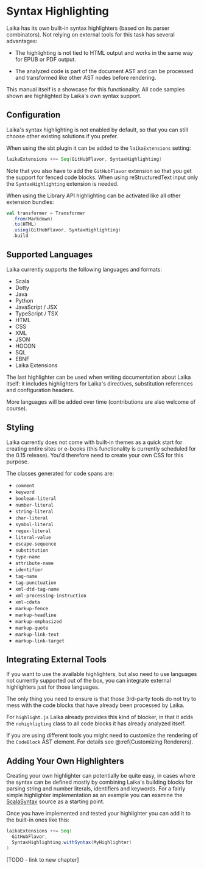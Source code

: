 
Syntax Highlighting
===================

Laika has its own built-in syntax highlighters (based on its parser combinators). Not relying on
external tools for this task has several advantages:

* The highlighting is not tied to HTML output and works in the same way for EPUB or PDF output.

* The analyzed code is part of the document AST and can be processed and transformed like other
  AST nodes before rendering.
  
This manual itself is a showcase for this functionality. All code samples shown are highlighted
by Laika's own syntax support. 
  
  
Configuration
-------------

Laika's syntax highlighting is not enabled by default, so that you can still choose
other existing solutions if you prefer.

When using the sbt plugin it can be added to the `laikaExtensions` setting:

```scala
laikaExtensions ++= Seq(GitHubFlavor, SyntaxHighlighting)  
```

Note that you also have to add the `GitHubFlavor` extension so that you get the support for
fenced code blocks. When using reStructuredText input only the `SyntaxHighlighting` extension
is needed.

When using the Library API highlighting can be activated like all other extension bundles:

```scala
val transformer = Transformer
  .from(Markdown)
  .to(HTML)
  .using(GitHubFlavor, SyntaxHighlighting)
  .build
```


Supported Languages
-------------------

Laika currently supports the following languages and formats:

* Scala
* Dotty
* Java
* Python
* JavaScript / JSX
* TypeScript / TSX
* HTML
* CSS
* XML
* JSON
* HOCON
* SQL
* EBNF
* Laika Extensions

The last highlighter can be used when writing documentation about Laika itself: it includes
highlighters for Laika's directives, substitution references and configuration headers.

More languages will be added over time (contributions are also welcome of course).


Styling
-------

Laika currently does not come with built-in themes as a quick start for creating entire sites
or e-books (this functionality is currently scheduled for the 0.15 release). 
You'd therefore need to create your own CSS for this purpose. 

The classes generated for code spans are:

* `comment`
* `keyword`
* `boolean-literal`
* `number-literal`
* `string-literal`
* `char-literal`
* `symbol-literal`
* `regex-literal`
* `literal-value`
* `escape-sequence`
* `substitution`
* `type-name`
* `attribute-name`
* `identifier`
* `tag-name`
* `tag-punctuation`
* `xml-dtd-tag-name`
* `xml-processing-instruction`
* `xml-cdata`
* `markup-fence`
* `markup-headline`
* `markup-emphasized`
* `markup-quote`
* `markup-link-text`
* `markup-link-target`


Integrating External Tools
--------------------------

If you want to use the available highlighters, but also need to use languages not currently
supported out of the box, you can integrate external highlighters just for those languages.

The only thing you need to ensure is that those 3rd-party tools do not try to mess with
the code blocks that have already been processed by Laika.

For `highlight.js` Laika already provides this kind of blocker, in that it adds the 
`nohighligting` class to all code blocks it has already analyzed itself.

If you are using different tools you might need to customize the rendering of the
`CodeBlock` AST element. For details see @:ref(Customizing Renderers).


Adding Your Own Highlighters
----------------------------

Creating your own highlighter can potentially be quite easy, in cases where the syntax
can be defined mostly by combining Laika's building blocks for parsing string and number
literals, identifiers and keywords. For a fairly simple highlighter implementation
as an example you can examine the [ScalaSyntax] source as a starting point.

[ScalaSyntax]: https://github.com/planet42/Laika/blob/master/core/src/main/scala/laika/parse/code/languages/ScalaSyntax.scala

Once you have implemented and tested your highlighter you can add it to the built-in
ones like this:

```scala
laikaExtensions ++= Seq(
  GitHubFlavor, 
  SyntaxHighlighting.withSyntax(MyHighlighter)
)  
```

[TODO - link to new chapter]
